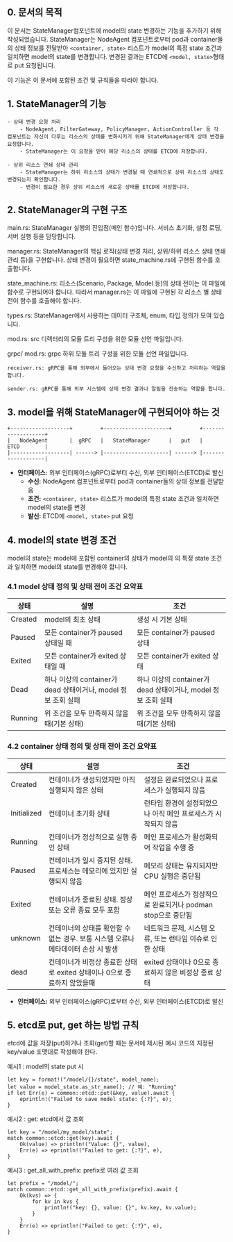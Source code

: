 ## 0. 문서의 목적
이 문서는 StateManager컴포넌트에 model의 state 변경하는 기능을 추가하기 위해 작성되었습니다.
StateManager는 NodeAgent 컴포넌트로부터 pod과 container들의 상태 정보를 전달받아 `<container, state>` 리스트가 model의 특정 state 조건과 일치하면 model의 state를 변경합니다.
변경된 결과는 ETCD에 `<model, state>`형태로 put 요청됩니다.

이 기능은 이 문서에 포함된 조건 및 규칙들을 따라야 합니다. 

## 1. StateManager의 기능 
	- 상태 변경 요청 처리
		- NodeAgent, FilterGateway, PolicyManager, ActionController 등 각 컴포넌트는 자신이 다루는 리소스의 상태를 변화시키기 위해 StateManager에게 상태 변경을 요청합니다.
		- StateManager는 이 요청을 받아 해당 리소스의 상태를 ETCD에 저장합니다.

	- 상위 리소스 연쇄 상태 관리
		- StateManager는 하위 리소스의 상태가 변경될 때 연쇄적으로 상위 리소스의 상태도 변경되는지 확인합니다.
		- 변경이 필요한 경우 상위 리소스의 새로운 상태를 ETCD에 저장합니다.


## 2. StateManager의 구현 구조
main.rs: StateManager 실행의 진입점(메인 함수)입니다. 서비스 초기화, 설정 로딩, 서버 실행 등을 담당합니다.

manager.rs: StateManager의 핵심 로직(상태 변경 처리, 상위/하위 리소스 상태 연쇄 관리 등)을 구현합니다. 상태 변경이 필요하면 state_machine.rs에 구현된 함수를 호출합니다. 

state_machine.rs: 리소스(Scenario, Package, Model 등)의 상태 전이는 이 파일에 함수로 구현되어야 합니다. 따라서 manager.rs는 이 파일에 구현된 각 리소스 별 상태 전이 함수를 호출해야 합니다.  

types.rs: StateManager에서 사용하는 데이터 구조체, enum, 타입 정의가 모여 있습니다.

mod.rs: src 디렉터리의 모듈 트리 구성을 위한 모듈 선언 파일입니다.

grpc/
	mod.rs: grpc 하위 모듈 트리 구성을 위한 모듈 선언 파일입니다.
	
    receiver.rs: gRPC를 통해 외부에서 들어오는 상태 변경 요청을 수신하고 처리하는 역할을 합니다.
	
    sender.rs: gRPC를 통해 외부 시스템에 상태 변경 결과나 알림을 전송하는 역할을 합니다.

## 3. model을 위해 StateManager에 구현되어야 하는 것 
```
+-------------------+         +---------------------+         +-------------------+
|   NodeAgent       |  gRPC   |   StateManager      |   put   |       ETCD        |
|-------------------| ------> |---------------------| ------> |-------------------|
```

- **인터페이스:** 외부 인터페이스(gRPC)로부터 수신, 외부 인터페이스(ETCD)로 발신
	- **수신:** NodeAgent 컴포넌트로부터 pod과 container들의 상태 정보를 전달받음
	- **조건:** `<container, state>` 리스트가 model의 특정 state 조건과 일치하면 model의 state를 변경
	- **발신:** ETCD에 `<model, state>` put 요청

## 4. model의 state 변경 조건
model의 state는 model에 포함된 container의 상태가 model의 의 특정 state 조건과 일치하면 model의 state를 변경해야 합니다.

### 4.1 model 상태 정의 및 상태 전이 조건 요약표
| 상태      | 설명 | 조건 |
|-----------|------|---------------------------------------------------|
| Created   | model의 최초 상태 | 생성 시 기본 상태 |
| Paused    | 모든 container가 paused 상태일 때 | 모든 container가 paused 상태 |
| Exited    | 모든 container가 exited 상태일 때 | 모든 container가 exited 상태 |
| Dead      | 하나 이상의 container가 dead 상태이거나, model 정보 조회 실패 | 하나 이상의 container가 dead 상태이거나, model 정보 조회 실패 |
| Running   | 위 조건을 모두 만족하지 않을 때(기본 상태) | 위 조건을 모두 만족하지 않을 때(기본 상태) |

### 4.2 container 상태 정의 및 상태 전이 조건 요약표
| 상태     | 설명                                                                 | 조건 |
|----------|----------------------------------------------------------------------|---------------------------------------------------|
| Created  | 컨테이너가 생성되었지만 아직 실행되지 않은 상태 |설정은 완료되었으나 프로세스가 실행되지 않음 |
| Initialized  | 컨테이너 초기화 상태 |런타임 환경이 설정되었으나 아직 메인 프로세스가 시작되지 않음 |
| Running  | 컨테이너가 정상적으로 실행 중인 상태               | 메인 프로세스가 활성화되어 작업을 수행 중 |
| Paused  | 컨테이너가 일시 중지된 상태. 프로세스는 메모리에 있지만 실행되지 않음        | 메모리 상태는 유지되지만 CPU 실행은 중단됨 |
| Exited   | 컨테이너가 종료된 상태. 정상 또는 오류 종료 모두 포함                          | 메인 프로세스가 정상적으로 완료되거나 podman stop으로 중단됨 |
| unknown  | 컨테이너의 상태를 확인할 수 없는 경우. 보통 시스템 오류나 메타데이터 손상 시 발생 | 네트워크 문제, 시스템 오류, 또는 런타임 이슈로 인한 상태 | 
| dead     | 컨테이너가 비정상 종료한 상태로 exited 상태이나 0으로 종료하지 않았을때 | exited 상태이나 0으로 종료하지 않은 비정상 종료 상태 | 


- **인터페이스:** 외부 인터페이스(gRPC)로부터 수신, 외부 인터페이스(ETCD)로 발신
 
## 5. etcd로 put, get 하는 방법 규칙 
etcd에 값을 저장(put)하거나 조회(get)할 때는 문서에 제시된 예시 코드의 지정된 key/value 포맷대로 작성해야 한다. 

예시1 : model의 state put 시 
```
let key = format!("/model/{}/state", model_name);
let value = model_state.as_str_name(); // 예: "Running"
if let Err(e) = common::etcd::put(&key, value).await {
    eprintln!("Failed to save model state: {:?}", e);
}
```
예시2 : get: etcd에서 값 조회

```
let key = "/model/my_model/state";
match common::etcd::get(key).await {
    Ok(value) => println!("Value: {}", value),
    Err(e) => eprintln!("Failed to get: {:?}", e),
}
```

예시3 : get_all_with_prefix: prefix로 여러 값 조회
```
let prefix = "/model/";
match common::etcd::get_all_with_prefix(prefix).await {
    Ok(kvs) => {
        for kv in kvs {
            println!("key: {}, value: {}", kv.key, kv.value);
        }
    }
    Err(e) => eprintln!("Failed to get: {:?}", e),
}
```

